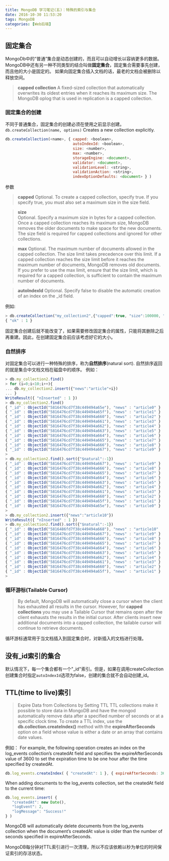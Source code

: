 ```yaml
---
title: MongoDB 学习笔记(五)：特殊的索引与集合
date: 2016-10-30 11:53:20
tags: MongoDB
categories: [Web后端]
---
```


## 固定集合
MongoDb中的“普通”集合是动态创建的，而且可以自动增长以容纳更多的数据。MongoDB中还有另一种不同类型的结合叫做**固定集合**，固定集合需要事先创建，而且他的大小是固定的。
如果向固定集合插入文档的话，最老的文档会被删除以释放空间。
> **capped collection**
A fixed-sized collection that automatically overwrites its oldest entries when it reaches its maximum size. The MongoDB oplog that is used in replication is a capped collection.


### 固定集合的创建
不同于普通集合，固定集合的创建必须在使用之前显示创建。
`db.createCollection(name, options)`
Creates a new collection explicitly.
```javascript
db.createCollection(<name>, { capped: <boolean>,
                              autoIndexId: <boolean>,
                              size: <number>,
                              max: <number>,
                              storageEngine: <document>,
                              validator: <document>,
                              validationLevel: <string>,
                              validationAction: <string>,
                              indexOptionDefaults: <document> } )
```
参数
> **capped**
Optional. To create a capped collection, specify true. If you specify true, you must also set a maximum size in the size field.

> **size**   
Optional. Specify a maximum size in bytes for a capped collection. Once a capped collection reaches its maximum size, MongoDB removes the older documents to make space for the new documents. The size field is required for capped collections and ignored for other collections.

> **max**
Optional. The maximum number of documents allowed in the capped collection. The size limit takes precedence over this limit. If a capped collection reaches the size limit before it reaches the maximum number of documents, MongoDB removes old documents. If you prefer to use the max limit, ensure that the size limit, which is required for a capped collection, is sufficient to contain the maximum number of documents.

> **autoIndexId**
Optional. Specify false to disable the automatic creation of an index on the _id field.


例如:
```javascript
> db.createCollection("my_collection2",{"capped":true, "size":100000, "max":10})
{ "ok" : 1 }
```
固定集合创建后就不能改变了，如果需要修改固定集合的属性，只能将其删除之后再重建。因此，在创建固定集合前应该考虑好它的大小。

### 自然排序
对固定集合可以进行一种特殊的排序，称为**自然排序**(natural sort). 自然排序返回的就是集合中文档文档在磁盘中的顺序。
例如：
```javascript
> db.my_collection2.find()
> for (i=0;i<10;i++){
... db.my_collection2.insert({"news":"article"+i})
... }
WriteResult({ "nInserted" : 1 })
> db.my_collection2.find()
{ "_id" : ObjectId("5816476cd7f38c449494a65e"), "news" : "article0" }
{ "_id" : ObjectId("5816476cd7f38c449494a65f"), "news" : "article1" }
{ "_id" : ObjectId("5816476cd7f38c449494a660"), "news" : "article2" }
{ "_id" : ObjectId("5816476cd7f38c449494a661"), "news" : "article3" }
{ "_id" : ObjectId("5816476cd7f38c449494a662"), "news" : "article4" }
{ "_id" : ObjectId("5816476cd7f38c449494a663"), "news" : "article5" }
{ "_id" : ObjectId("5816476cd7f38c449494a664"), "news" : "article6" }
{ "_id" : ObjectId("5816476cd7f38c449494a665"), "news" : "article7" }
{ "_id" : ObjectId("5816476cd7f38c449494a666"), "news" : "article8" }
{ "_id" : ObjectId("5816476cd7f38c449494a667"), "news" : "article9" }
>
> db.my_collection2.find().sort({"$natural":-1})
{ "_id" : ObjectId("5816476cd7f38c449494a667"), "news" : "article9" }
{ "_id" : ObjectId("5816476cd7f38c449494a666"), "news" : "article8" }
{ "_id" : ObjectId("5816476cd7f38c449494a665"), "news" : "article7" }
{ "_id" : ObjectId("5816476cd7f38c449494a664"), "news" : "article6" }
{ "_id" : ObjectId("5816476cd7f38c449494a663"), "news" : "article5" }
{ "_id" : ObjectId("5816476cd7f38c449494a662"), "news" : "article4" }
{ "_id" : ObjectId("5816476cd7f38c449494a661"), "news" : "article3" }
{ "_id" : ObjectId("5816476cd7f38c449494a660"), "news" : "article2" }
{ "_id" : ObjectId("5816476cd7f38c449494a65f"), "news" : "article1" }
{ "_id" : ObjectId("5816476cd7f38c449494a65e"), "news" : "article0" }
>
> db.my_collection2.insert({"news":"article10"})
WriteResult({ "nInserted" : 1 })
> db.my_collection2.find().sort({"$natural":-1})
{ "_id" : ObjectId("5816486fd7f38c449494a668"), "news" : "article10"
{ "_id" : ObjectId("5816476cd7f38c449494a667"), "news" : "article9" }
{ "_id" : ObjectId("5816476cd7f38c449494a666"), "news" : "article8" }
{ "_id" : ObjectId("5816476cd7f38c449494a665"), "news" : "article7" }
{ "_id" : ObjectId("5816476cd7f38c449494a664"), "news" : "article6" }
{ "_id" : ObjectId("5816476cd7f38c449494a663"), "news" : "article5" }
{ "_id" : ObjectId("5816476cd7f38c449494a662"), "news" : "article4" }
{ "_id" : ObjectId("5816476cd7f38c449494a661"), "news" : "article3" }
{ "_id" : ObjectId("5816476cd7f38c449494a660"), "news" : "article2" }
{ "_id" : ObjectId("5816476cd7f38c449494a65f"), "news" : "article1" }
>
```

### 循环游标(Tailable Cursor)
> By default, MongoDB will automatically close a cursor when the client has exhausted all results in the cursor. However, for **capped collections** you may use a Tailable Cursor that remains open after the client exhausts the results in the initial cursor.
After clients insert new additional documents into a capped collection, the tailable cursor will continue to retrieve documents.

循环游标通常用于当文档插入到固定集合时，对新插入的文档进行处理。

## 没有_id索引的集合
默认情况下，每一个集合都有一个"_id"索引。但是，如果在调用createCollection创建集合时指定`autoIndexId`选项为false，创建的集合就不会自动创建_id。

## TTL(time to live)索引
> Expire Data from Collections by Setting TTL
 TTL collections make it possible to store data in MongoDB and have the mongod automatically remove data after a specified number of seconds or at a specific clock time.
 To create a TTL index, use the **db.collection.createIndex()** method with the **expireAfterSeconds** option on a field whose value is either a date or an array that contains date values.

例如：
For example, the following operation creates an index on the log_events collection’s createdAt field and specifies the expireAfterSeconds value of 3600 to set the expiration time to be one hour after the time specified by createdAt.
```javascript
db.log_events.createIndex( { "createdAt": 1 }, { expireAfterSeconds: 3600 } )
```
When adding documents to the log_events collection, set the createdAt field to the current time:
```javascript
db.log_events.insert( {
   "createdAt": new Date(),
   "logEvent": 2,
   "logMessage": "Success!"
} )
```
MongoDB will automatically delete documents from the log_events collection when the document’s createdAt value is older than the number of seconds specified in expireAfterSeconds.

MongoDB每分钟对TTL索引进行一次清理，所以不应该依赖以秒为单位的时间保证索引的存活状态。
